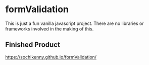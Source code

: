 # formValidation

This is just a fun vanilla javascript project. There are no libraries or frameworks involved in the making of this. 

## Finished Product
https://sochikenny.github.io/formValidation/

